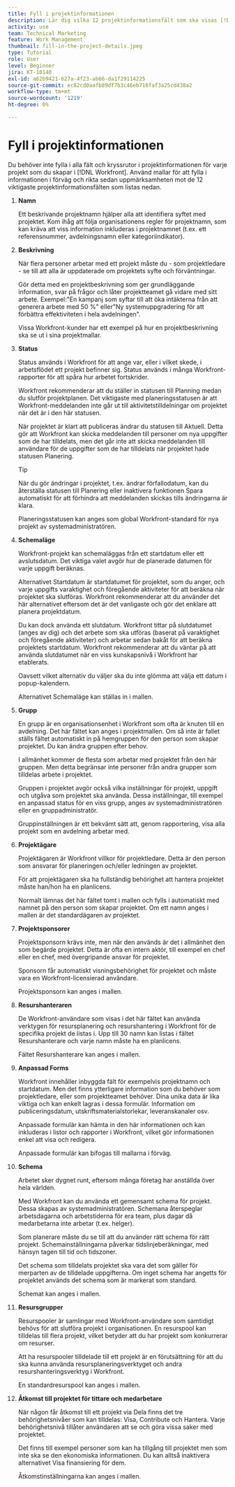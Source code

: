 ```yaml
---
title: Fyll i projektinformationen
description: Lär dig vilka 12 projektinformationsfält som ska visas [!DNL  Workfront] rekommenderar att du fyller i när du skapar ett projekt.
activity: use
team: Technical Marketing
feature: Work Management
thumbnail: fill-in-the-project-details.jpeg
type: Tutorial
role: User
level: Beginner
jira: KT-10140
exl-id: a62b9421-627a-4f23-ab66-da1f29114225
source-git-commit: ec82cd0aafb89df7b3c46eb716faf3a25cd438a2
workflow-type: tm+mt
source-wordcount: '1219'
ht-degree: 0%

---
```


# Fyll i projektinformationen

Du behöver inte fylla i alla fält och kryssrutor i projektinformationen för varje projekt som du skapar i [!DNL  Workfront]. Använd mallar för att fylla i informationen i förväg och rikta sedan uppmärksamheten mot de 12 viktigaste projektinformationsfälten som listas nedan.

1. **Namn**

   Ett beskrivande projektnamn hjälper alla att identifiera syftet med projektet. Kom ihåg att följa organisationens regler för projektnamn, som kan kräva att viss information inkluderas i projektnamnet (t.ex. ett referensnummer, avdelningsnamn eller kategoriindikator).


1. **Beskrivning**

   När flera personer arbetar med ett projekt måste du - som projektledare - se till att alla är uppdaterade om projektets syfte och förväntningar.

   Gör detta med en projektbeskrivning som ger grundläggande information, svar på frågor och låter projektteamet gå vidare med sitt arbete. Exempel:&quot;En kampanj som syftar till att öka intäkterna från att generera arbete med 50 %&quot; eller&quot;Ny systemuppgradering för att förbättra effektiviteten i hela avdelningen&quot;.

   Vissa Workfront-kunder har ett exempel på hur en projektbeskrivning ska se ut i sina projektmallar.

1. **Status**

   Status används i Workfront för att ange var, eller i vilket skede, i arbetsflödet ett projekt befinner sig. Status används i många Workfront-rapporter för att spåra hur arbetet fortskrider.

   Workfront rekommenderar att du ställer in statusen till Planning medan du slutför projektplanen. Det viktigaste med planeringsstatusen är att Workfront-meddelanden inte går ut till aktivitetstilldelningar om projektet när det är i den här statusen.

   När projektet är klart att publiceras ändrar du statusen till Aktuell. Detta gör att Workfront kan skicka meddelanden till personer om nya uppgifter som de har tilldelats, men det går inte att skicka meddelanden till användare för de uppgifter som de har tilldelats när projektet hade statusen Planering.

   >[!TIP]
   >
   >  När du gör ändringar i projektet, t.ex. ändrar förfallodatum, kan du återställa statusen till Planering eller inaktivera funktionen Spara automatiskt för att förhindra att meddelanden skickas tills ändringarna är klara.

   Planeringsstatusen kan anges som global Workfront-standard för nya projekt av systemadministratören.

1. **Schemaläge**

   Workfront-projekt kan schemaläggas från ett startdatum eller ett avslutsdatum. Det viktiga valet avgör hur de planerade datumen för varje uppgift beräknas.

   Alternativet Startdatum är startdatumet för projektet, som du anger, och varje uppgifts varaktighet och föregående aktiviteter för att beräkna när projektet ska slutföras. Workfront rekommenderar att du använder det här alternativet eftersom det är det vanligaste och gör det enklare att planera projektdatum.

   Du kan dock använda ett slutdatum. Workfront tittar på slutdatumet (anges av dig) och det arbete som ska utföras (baserat på varaktighet och föregående aktiviteter) och arbetar sedan bakåt för att beräkna projektets startdatum. Workfront rekommenderar att du väntar på att använda slutdatumet när en viss kunskapsnivå i Workfront har etablerats.

   Oavsett vilket alternativ du väljer ska du inte glömma att välja ett datum i popup-kalendern.

   Alternativet Schemaläge kan ställas in i mallen.

1. **Grupp**

   En grupp är en organisationsenhet i Workfront som ofta är knuten till en avdelning. Det här fältet kan anges i projektmallen. Om så inte är fallet ställs fältet automatiskt in på hemgruppen för den person som skapar projektet. Du kan ändra gruppen efter behov.

   I allmänhet kommer de flesta som arbetar med projektet från den här gruppen. Men detta begränsar inte personer från andra grupper som tilldelas arbete i projektet.

   Gruppen i projektet avgör också vilka inställningar för projekt, uppgift och utgåva som projektet ska använda. Dessa inställningar, till exempel en anpassad status för en viss grupp, anges av systemadministratören eller en gruppadministratör.

   Gruppinställningen är ett bekvämt sätt att, genom rapportering, visa alla projekt som en avdelning arbetar med.

1. **Projektägare**

   Projektägaren är Workfront villkor för projektledare. Detta är den person som ansvarar för planeringen och/eller ledningen av projektet.

   För att projektägaren ska ha fullständig behörighet att hantera projektet måste han/hon ha en planlicens.

   Normalt lämnas det här fältet tomt i mallen och fylls i automatiskt med namnet på den person som skapar projektet. Om ett namn anges i mallen är det standardägaren av projektet.

1. **Projektsponsorer**

   Projektsponsorn krävs inte, men när den används är det i allmänhet den som begärde projektet. Detta är ofta en intern aktör, till exempel en chef eller en chef, med övergripande ansvar för projektet.

   Sponsorn får automatiskt visningsbehörighet för projektet och måste vara en Workfront-licensierad användare.

   Projektsponsorn kan anges i mallen.

1. **Resurshanteraren**

   De Workfront-användare som visas i det här fältet kan använda verktygen för resursplanering och resurshantering i Workfront för de specifika projekt de listas i. Upp till 30 namn kan listas i fältet Resurshanterare och varje namn måste ha en planlicens.

   Fältet Resurshanterare kan anges i mallen.

1. **Anpassad Forms**

   Workfront innehåller inbyggda fält för exempelvis projektnamn och startdatum. Men det finns ytterligare information som du behöver som projektledare, eller som projektteamet behöver. Dina unika data är lika viktiga och kan enkelt lagras i dessa formulär. Information om publiceringsdatum, utskriftsmaterialstorlekar, leveranskanaler osv.

   Anpassade formulär kan hämta in den här informationen och kan inkluderas i listor och rapporter i Workfront, vilket gör informationen enkel att visa och redigera.

   Anpassade formulär kan bifogas till mallarna i förväg.

1. **Schema**

   Arbetet sker dygnet runt, eftersom många företag har anställda över hela världen.

   Med Workfront kan du använda ett gemensamt schema för projekt. Dessa skapas av systemadministratören. Schemana återspeglar arbetsdagarna och arbetstiderna för era team, plus dagar då medarbetarna inte arbetar (t.ex. helger).

   Som planerare måste du se till att du använder rätt schema för rätt projekt. Schemainställningarna påverkar tidslinjeberäkningar, med hänsyn tagen till tid och tidszoner.

   Det schema som tilldelats projektet ska vara det som gäller för merparten av de tilldelade uppgifterna. Om inget schema har angetts för projektet används det schema som är markerat som standard.

   Schemat kan anges i mallen.

1. **Resursgrupper**

   Resurspooler är samlingar med Workfront-användare som samtidigt behövs för att slutföra projekt i organisationen. En resurspool kan tilldelas till flera projekt, vilket betyder att du har projekt som konkurrerar om resurser.

   Att ha resurspooler tilldelade till ett projekt är en förutsättning för att du ska kunna använda resursplaneringsverktyget och andra resurshanteringsverktyg i Workfront.

   En standardresurspool kan anges i mallen.

1. **Åtkomst till projektet för tittare och medarbetare**

   När någon får åtkomst till ett projekt via Dela finns det tre behörighetsnivåer som kan tilldelas: Visa, Contribute och Hantera. Varje behörighetsnivå tillåter användaren att se och göra vissa saker med projektet.

   Det finns till exempel personer som kan ha tillgång till projektet men som inte ska se den ekonomiska informationen. Du kan alltså inaktivera alternativet Visa finansiering för dem.

   Åtkomstinställningarna kan anges i mallen.
